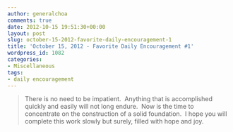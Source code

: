 ```yaml
---
author: generalchoa
comments: true
date: 2012-10-15 19:51:30+00:00
layout: post
slug: october-15-2012-favorite-daily-encouragement-1
title: 'October 15, 2012 - Favorite Daily Encouragement #1'
wordpress_id: 1082
categories:
- Miscellaneous
tags:
- daily encouragement
---
```


> There is no need to be impatient.  Anything that is accomplished quickly and easily will not long endure.  Now is the time to concentrate on the construction of a solid foundation.  I hope you will complete this work slowly but surely, filled with hope and joy.
